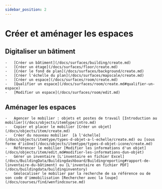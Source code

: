 ```yaml
---
sidebar_position: 2
---
```


# Créer et aménager les espaces

 ## Digitaliser un bâtiment

    -   [Créer un bâtiment](/docs/surfaces/building/create.md)
    -   [Créer un étage](/docs/surfaces/floor/create.md)
    -   [Créer le fond de plan](/docs/surfaces/background/create.md)
    -   [Créer l'échelle du plan](/docs/surfaces/mapscale/create.md)
    -   [Créer un espace](/docs/surfaces/room/create.md)
    -   [Qualifier un espace](/docs/surfaces/room/create.md#qualifier-un-espace)
    -   [Modifier un espace](/docs/surfaces/room/edit.md)

## Aménager les espaces

    -   Agencer le mobilier : objets et postes de travail [Introduction au mobilier](/docs/objects/itemtype/intro.md)
    -   Copier et placer le mobilier [Créer un objet](/docs/objects/item/create.md)   
    -   Créer du nouveau mobilier  [à l'échelle](/docs/objects/itemtype/types-d-objet-a-l-echelle/create.md) ou [sous forme d'icône](/docs/objects/itemtype/types-d-objet-icone/create.md)
    -   Référencer le mobilier [Modifier les informations d'un objet](/docs/objects/item/edit.md#modifier-les-informations-dun-objet)
    -   Gérer un inventaire [L'inventaire en fichier Excel](/docs/BuildingData/Buildingdashboard/Buildingreporting#rapport-de-linventaire-du-bâtiment) ou [L'inventaire en fichier PDF](/docs/buildingdata/buildinginventory)
    -   Géolocaliser le mobilier par la recherche de sa référence ou de son code d'immobilisation [Rechercher avec la loupe](/docs/courses/find/wenfindcourse.md)




